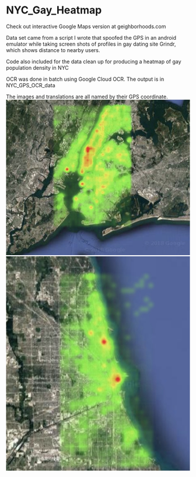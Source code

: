 # NYC_Gay_Heatmap
Check out interactive Google Maps version at geighborhoods.com

Data set came from a script I wrote that spoofed the GPS in an android emulator
while taking screen shots of profiles in gay dating site Grindr, which shows distance to nearby users.

Code also included for the data clean up for producing a heatmap of gay population density in NYC

OCR was done in batch using Google Cloud OCR. The output is in NYC_GPS_OCR_data

The images and translations are all named by their GPS coordinate.
![alt text](./Images/Gay_Density_Map.jpeg)
![alt text](./Images/Chicago.jpeg)

